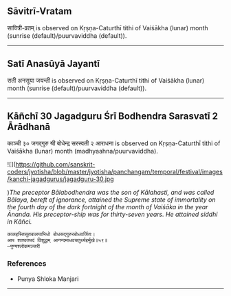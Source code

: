 ## Sāvitrī-Vratam
सावित्री-व्रतम् is observed on Kṛṣṇa-Caturthī tithi of Vaiśākha (lunar) month (sunrise (default)/puurvaviddha (default)).



---
## Satī Anasūyā Jayantī
सती अनसूया जयन्ती is observed on Kṛṣṇa-Caturthī tithi of Vaiśākha (lunar) month (sunrise (default)/puurvaviddha (default)).



---
## Kāñchī 30 Jagadguru Śrī Bodhendra Sarasvatī 2 Ārādhanā
काञ्ची ३० जगद्गुरु श्री बोधेन्द्र सरस्वती २ आराधना is observed on Kṛṣṇa-Caturthī tithi of Vaiśākha (lunar) month (madhyaahna/puurvaviddha).

![](https://github.com/sanskrit-coders/jyotisha/blob/master/jyotisha/panchangam/temporal/festival/images/kanchi-jagadgurus/jagadguru-30.jpg

)_The preceptor Bālabodhendra was the son of Kālahasti, and was called Bālaya, bereft of ignorance, attained the Supreme state of immortality on the fourth day of the dark fortnight of the month of Vaiśāka in the year Ānanda. His preceptor-ship was for thirty-seven years. He attained siddhi in Kāñci._

```
कालहस्तिसुतबालयाभिधो बोधसद्गुरुरबोधवर्जितः।
आप शाश्वतपदं विशुद्धम् आनन्दमाधवचतुर्थ्यहर्मुखे॥५९॥
—पुण्यश्लोकमञ्जरी
```
### References
* Punya Shloka Manjari


---
